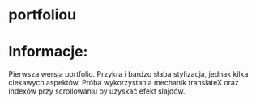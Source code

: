# portfoliou

# Informacje:
Pierwsza wersja portfolio. Przykra i bardzo słaba stylizacja, jednak kilka ciekawych aspektów. Próba wykorzystania mechanik translateX oraz indexów przy scrollowaniu by uzyskać efekt slajdów. 

